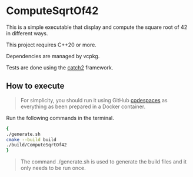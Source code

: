 # ComputeSqrtOf42

This is a simple executable that display and compute the square root of 42 in different ways.

This project requires C++20 or more.

Dependencies are managed by vcpkg.

Tests are done using the [catch2](https://github.com/catchorg/Catch2) framework.

## How to execute

> For simplicity, you should run it using GitHub [codespaces](https://github.com/features/codespaces) as everything as been prepared in a Docker container.

Run the following commands in the terminal.

``` bash
{
./generate.sh
cmake --build build
./build/ComputeSqrtOf42
}
```

> The command ./generate.sh is used to generate the build files and it only needs to be run once.


